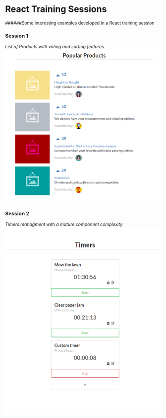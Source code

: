 # React Training Sessions
######Some interesting examples developed in a React training session

### Session 1
*List of Products with voting and sorting features*
![Logo](./screenshots/scnshot1.PNG)

### Session 2
*Timers managment with a mature component complexity*
![Logo](./screenshots/scnshot2.PNG)